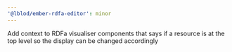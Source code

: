 ```yaml
---
'@lblod/ember-rdfa-editor': minor
---
```


Add context to RDFa visualiser components that says if a resource is at the top level so the display can be changed accordingly
